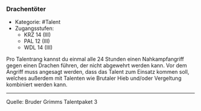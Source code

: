 ### Drachentöter

- Kategorie: #Talent
- Zugangsstufen:
  - KRZ 14 (III)
  - PAL 12 (III)
  - WDL 14 (III)

Pro Talentrang kannst du einmal alle 24 Stunden einen Nahkampfangriff gegen einen Drachen führen, der nicht abgewehrt werden kann. Vor dem Angriff muss angesagt werden, dass das Talent zum Einsatz kommen soll, welches außerdem mit Talenten wie Brutaler Hieb und/oder Vergeltung kombiniert werden kann.

---

Quelle: Bruder Grimms Talentpaket 3
